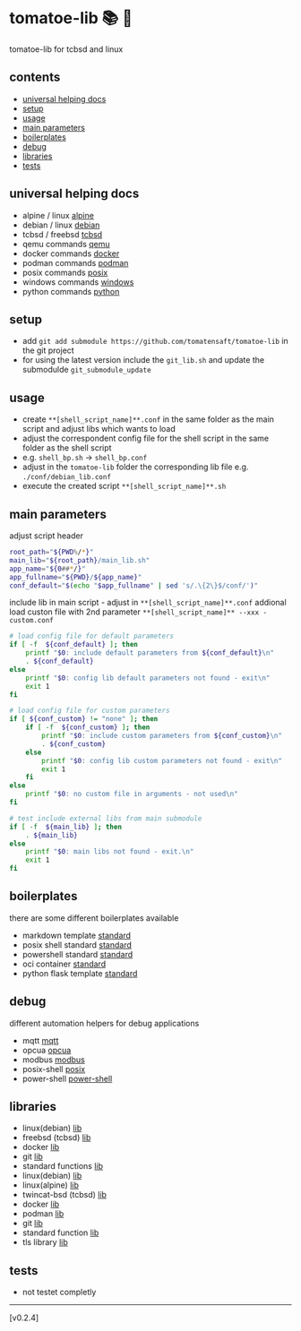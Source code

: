 <!-- omit in toc -->
# tomatoe-lib 📚 🍅

tomatoe-lib for tcbsd and linux

<!-- omit in toc -->
## contents

- [universal helping docs](#universal-helping-docs)
- [setup](#setup)
- [usage](#usage)
- [main parameters](#main-parameters)
- [boilerplates](#boilerplates)
- [debug](#debug)
- [libraries](#libraries)
- [tests](#tests)

## universal helping docs

- alpine / linux [alpine](doc/alpine/)
- debian / linux [debian](doc/debian/)
- tcbsd / freebsd [tcbsd](doc/tcbsd/)
- qemu commands [qemu](doc/qemu/)
- docker commands [docker](doc/docker/)
- podman commands [podman](doc/podman/)
- posix commands [posix](doc/posix/)
- windows commands [windows](doc/windows/)
- python commands [python](doc/python/)

## setup

- add `git add submodule https://github.com/tomatensaft/tomatoe-lib` in the git project
- for using the latest version include the `git_lib.sh` and update the submodulde `git_submodule_update`

## usage

- create `**[shell_script_name]**.conf` in the same folder as the main script and adjust libs which wants to load
- adjust the correspondent config file for the shell script in the same folder as the shell script
- e.g. `shell_bp.sh` -> `shell_bp.conf`
- adjust in the `tomatoe-lib` folder the corresponding lib file e.g. `./conf/debian_lib.conf`
- execute the created script `**[shell_script_name]**.sh`

## main parameters

adjust script header

```sh
root_path="${PWD%/*}"
main_lib="${root_path}/main_lib.sh"
app_name="${0##*/}"
app_fullname="${PWD}/${app_name}"
conf_default="$(echo "$app_fullname" | sed 's/.\{2\}$/conf/')"
```

include lib in main script - adjust in `**[shell_script_name]**.conf`
addional load custon file with 2nd parameter `**[shell_script_name]** --xxx -custom.conf`

```sh
# load config file for default parameters
if [ -f  ${conf_default} ]; then
    printf "$0: include default parameters from ${conf_default}\n"
    . ${conf_default}
else
    printf "$0: config lib default parameters not found - exit\n"
    exit 1
fi

# load config file for custom parameters
if [ ${conf_custom} != "none" ]; then
    if [ -f  ${conf_custom} ]; then
        printf "$0: include custom parameters from ${conf_custom}\n"
        . ${conf_custom}
    else
        printf "$0: config lib custom parameters not found - exit\n"
        exit 1
    fi
else
    printf "$0: no custom file in arguments - not used\n"
fi

# test include external libs from main submodule
if [ -f  ${main_lib} ]; then
    . ${main_lib}
else
    printf "$0: main libs not found - exit.\n"
    exit 1
fi
```

## boilerplates

there are some different boilerplates available

- markdown template [standard](boilerplates/markdown/)
- posix shell standard [standard](boilerplates/posix-shell/)
- powershell standard [standard](boilerplates/power-shell/)
- oci container [standard](boilerplates/oci-container/)
- python flask template [standard](boilerplates/python/)

## debug

different automation helpers for debug applications

- mqtt [mqtt](debug/mqtt/)
- opcua [opcua](debug/opcua/)
- modbus [modbus](debug/modbus/)
- posix-shell [posix](debug/posix-shell/)
- power-shell [power-shell](debug/power-shell/)

## libraries

- linux(debian) [lib](src/debian_lib.sh)
- freebsd (tcbsd) [lib](src/tcbsd_lib.sh)
- docker [lib](src/docker_lib.sh)
- git [lib](src/git_lib.sh)
- standard functions [lib](src/standard_lib.sh)
- linux(debian) [lib](src/debian_lib.sh)
- linux(alpine) [lib](src/alpine_lib.sh)
- twincat-bsd (tcbsd) [lib](src/tcbsd_lib.sh)
- docker [lib](src/docker_lib.sh)
- podman [lib](src/podman_lib.sh)
- git [lib](src/git_lib.sh)
- standard function [lib](src/standard_lib.sh)
- tls library [lib](src/tls_lib.sh)

## tests

- not testet completly

---

[v0.2.4]
